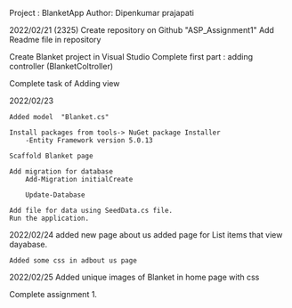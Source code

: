 Project :  BlanketApp 
Author: Dipenkumar prajapati 

2022/02/21 (2325)
 Create repository on Github "ASP_Assignment1"
 Add Readme file in repository 

 Create Blanket project in Visual Studio 
	Complete first part : adding controller (BlanketColtroller)  

Complete task of Adding view 

2022/02/23

	Added model  "Blanket.cs"

	Install packages from tools-> NuGet package Installer
		-Entity Framework version 5.0.13

	Scaffold Blanket page 

	Add migration for database
		Add-Migration initialCreate
		
		Update-Database

	Add file for data using SeedData.cs file.
	Run the application.

2022/02/24
	added new page about us 
	added page for List items that view dayabase.

	Added some css in adbout us page 

2022/02/25
	Added unique images of Blanket in home page with css


Complete assignment 1.